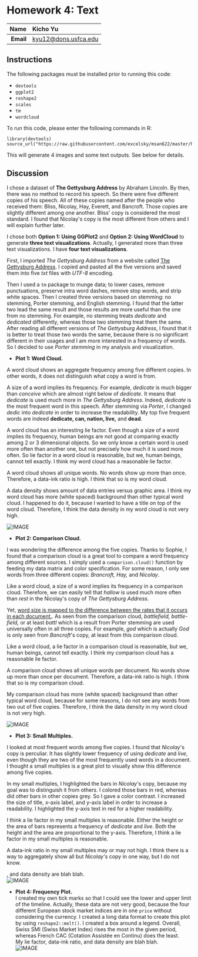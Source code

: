 Homework 4: Text
==============================

| **Name**  | Kicho Yu  |
|----------:|:-------------|
| **Email** | kyu12@dons.usfca.edu |

## Instructions ##

The following packages must be installed prior to running this code:

- `devtools`
- `ggplot2`
- `reshape2`
- `scales`
- `tm`
- `wordcloud`


To run this code, please enter the following commands in R:

```
library(devtools)
source_url("https://raw.githubusercontent.com/excelsky/msan622/master/homework4/622_Visualization_HAG4.R")
```

This will generate 4 images and some text outputs. See below for details.


## Discussion ##

I chose a dataset of **The Gettysburg Address** by Abraham Lincoln. By then, there was no method to record his speech. So there were five different copies of his speech. All of these copies named after the people who received them: Bliss, Nicolay, Hay, Everett, and Bancroft. Those copies are slightly different among one another. Bliss' copy is considered the most standard. I found that Nicolay's copy is the most different from others and I will explain further later.  

I chose both **Option 1: Using GGPlot2** and **Option 2: Using WordCloud** to generate **three text visualizations**. Actually, I generated more than three text visualizations. I have **four text visualizations**.

First, I imported *The Gettysburg Address* from a website called [The Gettysburg Address](http://www.abrahamlincolnonline.org/lincoln/speeches/gettysburg.htm). I copied and pasted all the five versions and saved them into five *txt* files with *UTF-8* encoding.  

Then I used a `tm` package to munge data; to lower cases, remove punctuations, preserve intra word dashes, remove stop words, and strip white spaces. Then I created three versions based on stemming: no stemming, Porter stemming, and English stemming. I found that the latter two lead the same result and those results are more useful than the one from no stemming. For example, no stemming treats *dedicate* and *dedicated* differently, whereas those two stemming treat them the same. After reading all different versions of *The Gettysburg Address*, I found that it is better to treat those two words the same, because there is no significant different in their usages and I am more interested in a frequency of words. So I decided to use *Porter stemming* in my analysis and visualization.  


- **Plot 1: Word Cloud.**  

A word cloud shows an aggregate frequency among five different copies. In other words, it does not distinguish what copy a word is from.  

A size of a word implies its frequency. For example, *dedicate* is much bigger than *conceive* which are almost right below of *dedicate*. It means that *dedicate* is used much more in *The Gettysburg Address*. Indeed, *dedicate* is the most frequent word in this speech. After stemming via *Porter*, I changed *dedic* into *dedicate* in order to increase the readability. My top five frequent words are indeed **dedicate, can, nation, live,** and **dead**.  

A word cloud has an interesting lie factor. Even though a size of a word implies its frequency, human beings are not good at comparing exactly among 2 or 3 dimensional objects. So we only know a certain word is used more often than another one, but not precisely how much it is used more often. So lie factor in a word cloud is reasonable, but we, human beings, cannot tell exactly.  I think my word cloud has a reasonable lie factor.  

A word cloud shows all unique words. No words show up more than once. Therefore, a data-ink ratio is high. I think that so is my word cloud.  

A data density shows amount of data entries versus graphic area. I think my word cloud has more (white spaced) background than other typical word cloud. I happened to do it, because I wanted to have a title on top of the word cloud. Therefore, I think the data density in my word cloud is not very high.  

![IMAGE](Wordcloud_with_Porter_stemming.jpg)  


- **Plot 2: Comparison Cloud.**  

I was wondering the difference among the five copies. Thanks to Sophie, I found that a comparison cloud is a great tool to compare a word frequency among different sources. I simply used a `comparison.cloud()` function by feeding my data matrix and color specification. For some reason, I only see words from three different copies: *Brancroft, Hay,* and *Nicolay*.  

Like a word cloud, a size of a word implies its frequency in a comparison cloud. Therefore, we can easily tell that *hallow* is used much more often than *rest* in the Nicolay's copy of *The Gettysburg Address*.  

Yet, [word size is mapped to the difference between the rates that it occurs in each document.](http://blog.fellstat.com/?cat=11).  As seen from the comparison cloud, *battlefield, battle-field,* or at least *battl* which is a result from Porter stemming are used universally often in all three copies. For example, *god* which is actually *God* is only seen from *Bancroft*'s copy, at least from this comparison cloud.  

Like a word cloud, a lie factor in a comparison cloud is reasonable, but we, human beings, cannot tell exactly.  I think my comparison cloud has a reasonable lie factor.  

A comparison cloud shows all unique words per document. No words show up more than once per document. Therefore, a data-ink ratio is high. I think that so is my comparison cloud.  

My comparison cloud has more (white spaced) background than other typical word cloud, because for some reasons, I do not see any words from two out of five copies. Therefore, I think the data density in my word cloud is not very high.  

![IMAGE](comparison_cloud_with_Porter_stemming.jpg)  


- **Plot 3: Small Multiples.**  

I looked at most frequent words among five copies. I found that *Nicolay*'s copy is perculiar. It has slightly lower frequency of using *dedicate* and *live*, even though they are two of the most frequently used words in a document. I thought a small multiples is a great plot to visually show this difference among five copies.  

In my small multiples, I highlighted the bars in *Nicolay*'s copy, because my goal was to distinguish it from others. I colored those bars in red, whereas did other bars in other copies grey. So I gave a color contrast. I increased the size of title, x-axis label, and y-axis label in order to increase a readability.  I highlighted the y-axis text in red for a higher readability.  

I think a lie factor in my small multiples is reasonable. Either the height or the area of bars represents a frequency of *dedicate* and *live*. Both the height and the area are proportional to the y-axis. Therefore, I think a lie factor in my small multiples is reasonable.  

A data-ink ratio in my small multiples may or may not high. I think there is a way to aggregately show all but *Nicolay*'s copy in one way, but I do not know. 

, and data density are blah blah.  
![IMAGE](smallmult.jpg)  


- **Plot 4: Frequency Plot.**  
I created my own tick marks so that I could see the lower and upper limit of the timeline. Actually, these data are not very good, because the four different European stock market indices are in one `price` without considering the currency. I created a long data format to create this plot by using `reshape2::melt()`. I created a box around a legend. Overall, Swiss SMI (Swiss Market Index) rises the most in the given period, whereas French CAC (Cotation Assistée en Continu) does the least.  
My lie factor, data-ink ratio, and data density are blah blah.  
![IMAGE](freqcomp.jpg)
